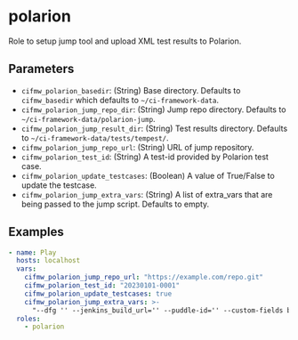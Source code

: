 # polarion
Role to setup jump tool and upload XML test results to Polarion.

## Parameters
* `cifmw_polarion_basedir`: (String) Base directory. Defaults to `cifmw_basedir` which defaults to `~/ci-framework-data`.
* `cifmw_polarion_jump_repo_dir`: (String) Jump repo directory. Defaults to `~/ci-framework-data/polarion-jump`.
* `cifmw_polarion_jump_result_dir`: (String) Test results directory. Defaults to `~/ci-framework-data/tests/tempest/`.
* `cifmw_polarion_jump_repo_url`: (String) URL of jump repository.
* `cifmw_polarion_test_id`: (String) A test-id provided by Polarion test case.
* `cifmw_polarion_update_testcases`: (Boolean) A value of True/False to update the testcase.
* `cifmw_polarion_jump_extra_vars`: (String) A list of extra_vars that are being passed to the jump script. Defaults to empty.

## Examples
```YAML
- name: Play
  hosts: localhost
  vars:
    cifmw_polarion_jump_repo_url: "https://example.com/repo.git"
    cifmw_polarion_test_id: "20230101-0001"
    cifmw_polarion_update_testcases: true
    cifmw_polarion_jump_extra_vars: >-
      "--dfg '' --jenkins_build_url='' --puddle-id='' --custom-fields build='' --remove-old-tests='' --update-existing-test-cases=''"
  roles:
    - polarion
```
